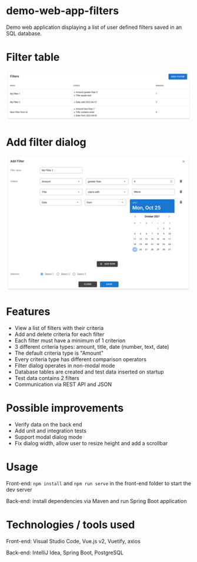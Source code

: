 # demo-web-app-filters
Demo web application displaying a list of user defined filters saved in an SQL database.

# Filter table
![Filter table](/images/filter_table.png "Filter table")

# Add filter dialog
![Add filter dialog](/images/add_filter_dialog.png "Add filter dialog")

# Features
* View a list of filters with their criteria
* Add and delete criteria for each filter
* Each filter must have a minimum of 1 criterion
* 3 different criteria types: amount, title, date (number, text, date)
* The default criteria type is "Amount"
* Every criteria type has different comparison operators
* Filter dialog operates in non-modal mode
* Database tables are created and test data inserted on startup
* Test data contains 2 filters
* Communication via REST API and JSON

# Possible improvements
* Verify data on the back end
* Add unit and integration tests
* Support modal dialog mode
* Fix dialog width, allow user to resize height and add a scrollbar

# Usage
Front-end: `npm install` and `npm run serve` in the front-end folder to start the dev server

Back-end: install dependencies via Maven and run Spring Boot application

# Technologies / tools used
Front-end: Visual Studio Code, Vue.js v2, Vuetify, axios

Back-end: IntelliJ Idea, Spring Boot, PostgreSQL
